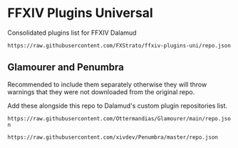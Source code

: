 # FFXIV Plugins Universal
Consolidated plugins list for FFXIV Dalamud

`https://raw.githubusercontent.com/FXStrato/ffxiv-plugins-uni/repo.json`

## Glamourer and Penumbra
Recommended to include them separately otherwise they will throw warnings that they were not downloaded from the original repo.

Add these alongside this repo to Dalamud's custom plugin repositories list.

`https://raw.githubusercontent.com/Ottermandias/Glamourer/main/repo.json`

`https://raw.githubusercontent.com/xivdev/Penumbra/master/repo.json`
